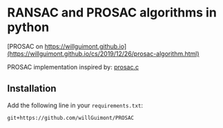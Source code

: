 # RANSAC and PROSAC algorithms in python

[PROSAC on https://willguimont.github.io](https://willguimont.github.io/cs/2019/12/26/prosac-algorithm.html)

PROSAC implementation inspired by: [prosac.c](http://devernay.free.fr/vision/src/prosac.c )

## Installation

Add the following line in your `requirements.txt`:

```
git+https://github.com/willGuimont/PROSAC
```
